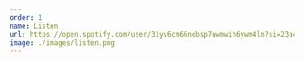 ```yaml
---
order: 1
name: Listen
url: https://open.spotify.com/user/31yv6cm66nebsp7uwmwih6ywm4lm?si=23a456b8dd0e46d1
image: ./images/listen.png
---
```

